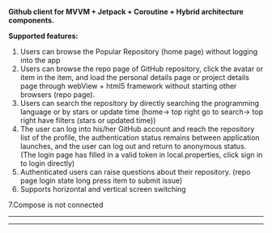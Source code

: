 **Github client for MVVM + Jetpack + Coroutine + Hybrid architecture components.**

**Supported features:**
1. Users can browse the Popular Repository (home page) without logging into the app
2. Users can browse the repo page of GitHub repository, click the avatar or item in the item, and load the personal details page or project details page through webView + html5 framework without starting other browsers (repo page).
3. Users can search the repository by directly searching the programming language or by stars or update time (home-> top right go to search-> top right have filters (stars or updated time))
4. The user can log into his/her GitHub account and reach the repository list of the profile, the authentication status remains between application launches, and the user can log out and return to anonymous status. (The login page has filled in a valid token in local.properties, click sign in to login directly)
5. Authenticated users can raise questions about their repository. (repo page login state long press item to submit issue)
6. Supports horizontal and vertical screen switching

7.Compose is not connected
****
****
